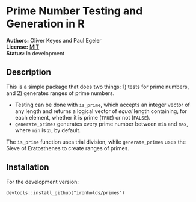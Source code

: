 Prime Number Testing and Generation in R
========================================

__Authors:__ Oliver Keyes and Paul Egeler  
__License:__ [MIT](http://opensource.org/licenses/MIT)  
__Status:__ In development

## Description

This is a simple package that does two things: 1) tests for prime numbers,
and 2) generates ranges of prime numbers. 

- Testing can be done with `is_prime`, which accepts an integer vector of any
  length and returns a logical vector of *equal* length containing, for each
  element, whether it is prime (`TRUE`) or not (`FALSE`).
- `generate_primes` generates every prime number between `min` and `max`, where
  `min` is `2L` by default.

The `is_prime` function uses trial division, while `generate_primes` uses the
Sieve of Eratosthenes to create ranges of primes.

## Installation

For the development version:

    devtools::install_github("ironholds/primes")
